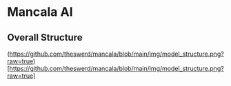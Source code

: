 # Mancala AI

## Overall Structure

(https://github.com/theswerd/mancala/blob/main/img/model_structure.png?raw=true)[https://github.com/theswerd/mancala/blob/main/img/model_structure.png?raw=true]